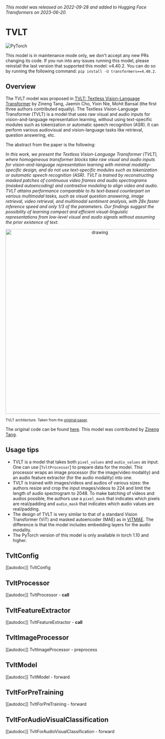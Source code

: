 <!--Copyright 2023 The HuggingFace Team. All rights reserved.

Licensed under the Apache License, Version 2.0 (the "License"); you may not use this file except in compliance with
the License. You may obtain a copy of the License at

http://www.apache.org/licenses/LICENSE-2.0

Unless required by applicable law or agreed to in writing, software distributed under the License is distributed on
an "AS IS" BASIS, WITHOUT WARRANTIES OR CONDITIONS OF ANY KIND, either express or implied. See the License for the
specific language governing permissions and limitations under the License.

⚠️ Note that this file is in Markdown but contain specific syntax for our doc-builder (similar to MDX) that may not be
rendered properly in your Markdown viewer.

-->
*This model was released on 2022-09-28 and added to Hugging Face Transformers on 2023-06-20.*

# TVLT

<div class="flex flex-wrap space-x-1">
<img alt="PyTorch" src="https://img.shields.io/badge/PyTorch-DE3412?style=flat&logo=pytorch&logoColor=white">
</div>

<Tip warning={true}>

This model is in maintenance mode only, we don't accept any new PRs changing its code.
If you run into any issues running this model, please reinstall the last version that supported this model: v4.40.2.
You can do so by running the following command: `pip install -U transformers==4.40.2`.

</Tip>

## Overview

The TVLT model was proposed in [TVLT: Textless Vision-Language Transformer](https://huggingface.co/papers/2209.14156)
by Zineng Tang, Jaemin Cho, Yixin Nie, Mohit Bansal (the first three authors contributed equally). The Textless Vision-Language Transformer (TVLT) is a model that uses raw visual and audio inputs for vision-and-language representation learning, without using text-specific modules such as tokenization or automatic speech recognition (ASR). It can perform various audiovisual and vision-language tasks like retrieval, question answering, etc.

The abstract from the paper is the following:

*In this work, we present the Textless Vision-Language Transformer (TVLT), where homogeneous transformer blocks take raw visual and audio inputs for vision-and-language representation learning with minimal modality-specific design, and do not use text-specific modules such as tokenization or automatic speech recognition (ASR). TVLT is trained by reconstructing masked patches of continuous video frames and audio spectrograms (masked autoencoding) and contrastive modeling to align video and audio. TVLT attains performance comparable to its text-based counterpart on various multimodal tasks, such as visual question answering, image retrieval, video retrieval, and multimodal sentiment analysis, with 28x faster inference speed and only 1/3 of the parameters. Our findings suggest the possibility of learning compact and efficient visual-linguistic representations from low-level visual and audio signals without assuming the prior existence of text.*

<p align="center">
<img src="https://huggingface.co/datasets/huggingface/documentation-images/resolve/main/transformers/model_doc/tvlt_architecture.png"
alt="drawing" width="600"/>
</p>

<small> TVLT architecture. Taken from the <a href="[https://huggingface.co/papers/2102.03334](https://huggingface.co/papers/2209.14156)">original paper</a>. </small>

The original code can be found [here](https://github.com/zinengtang/TVLT). This model was contributed by [Zineng Tang](https://huggingface.co/ZinengTang).

## Usage tips

- TVLT is a model that takes both `pixel_values` and `audio_values` as input. One can use [`TvltProcessor`] to prepare data for the model.
  This processor wraps an image processor (for the image/video modality) and an audio feature extractor (for the audio modality) into one.
- TVLT is trained with images/videos and audios of various sizes: the authors resize and crop the input images/videos to 224 and limit the length of audio spectrogram to 2048. To make batching of videos and audios possible, the authors use a `pixel_mask` that indicates which pixels are real/padding and `audio_mask` that indicates which audio values are real/padding.
- The design of TVLT is very similar to that of a standard Vision Transformer (ViT) and masked autoencoder (MAE) as in [ViTMAE](vitmae). The difference is that the model includes embedding layers for the audio modality.
- The PyTorch version of this model is only available in torch 1.10 and higher.

## TvltConfig

[[autodoc]] TvltConfig

## TvltProcessor

[[autodoc]] TvltProcessor
    - __call__

## TvltFeatureExtractor

[[autodoc]] TvltFeatureExtractor
    - __call__

## TvltImageProcessor

[[autodoc]] TvltImageProcessor
    - preprocess

## TvltModel

[[autodoc]] TvltModel
    - forward

## TvltForPreTraining

[[autodoc]] TvltForPreTraining
    - forward

## TvltForAudioVisualClassification

[[autodoc]] TvltForAudioVisualClassification
    - forward
